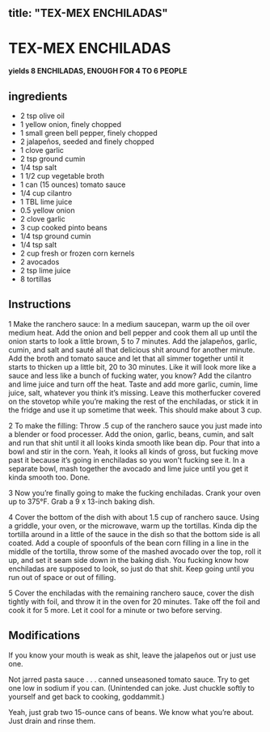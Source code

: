 

title: "TEX-MEX ENCHILADAS"
---
# TEX-MEX ENCHILADAS



#### yields  8 ENCHILADAS, ENOUGH FOR 4 TO 6 PEOPLE


## ingredients
* 2 tsp olive oil 
* 1 yellow onion, finely chopped 
* 1 small green bell pepper, finely chopped 
* 2 jalapeños, seeded and finely chopped 
* 1 clove garlic 
* 2 tsp ground cumin 
* 1/4 tsp salt 
* 1 1/2 cup vegetable broth 
* 1 can (15 ounces) tomato sauce 
* 1/4 cup cilantro 
* 1 TBL lime juice 
* 0.5 yellow onion 
* 2 clove garlic 
* 3 cup cooked pinto beans 
* 1/4 tsp ground cumin 
* 1/4 tsp salt 
* 2 cup fresh or frozen corn kernels 
* 2 avocados 
* 2 tsp lime juice 
* 8 tortillas 



## Instructions
1 Make the ranchero sauce: In a medium saucepan, warm up the oil over medium heat. Add the onion and bell pepper and cook them all up until the onion starts to look a little brown, 5 to 7 minutes. Add the jalapeños, garlic, cumin, and salt and sauté all that delicious shit around for another minute. Add the broth and tomato sauce and let that all simmer together until it starts to thicken up a little bit, 20 to 30 minutes. Like it will look more like a sauce and less like a bunch of fucking water, you know? Add the cilantro and lime juice and turn off the heat. Taste and add more garlic, cumin, lime juice, salt, whatever you think it’s missing. Leave this motherfucker covered on the stovetop while you’re making the rest of the enchiladas, or stick it in the fridge and use it up sometime that week. This should make about 3 cup.

2 To make the filling: Throw .5 cup of the ranchero sauce you just made into a blender or food processer. Add the onion, garlic, beans, cumin, and salt and run that shit until it all looks kinda smooth like bean dip. Pour that into a bowl and stir in the corn. Yeah, it looks all kinds of gross, but fucking move past it because it’s going in enchiladas so you won't fucking see it. In a separate bowl, mash together the avocado and lime juice until you get it kinda smooth too. Done.

3 Now you’re finally going to make the fucking enchiladas. Crank your oven up to 375°F. Grab a 9 x 13-inch baking dish.

4 Cover the bottom of the dish with about 1.5 cup of ranchero sauce. Using a griddle, your oven, or the microwave, warm up the tortillas. Kinda dip the tortilla around in a little of the sauce in the dish so that the bottom side is all coated. Add a couple of spoonfuls of the bean corn filling in a line in the middle of the tortilla, throw some of the mashed avocado over the top, roll it up, and set it seam side down in the baking dish. You fucking know how enchiladas are supposed to look, so just do that shit. Keep going until you run out of space or out of filling.

5 Cover the enchiladas with the remaining ranchero sauce, cover the dish tightly with foil, and throw it in the oven for 20 minutes. Take off the foil and cook it for 5 more. Let it cool for a minute or two before serving.



## Modifications
If you know your mouth is weak as shit, leave the jalapeños out or just use one.

 Not jarred pasta sauce . . . canned unseasoned tomato sauce. Try to get one low in sodium if you can. (Unintended can joke. Just chuckle softly to yourself and get back to cooking, goddammit.)

 Yeah, just grab two 15-ounce cans of beans. We know what you’re about. Just drain and rinse them.




